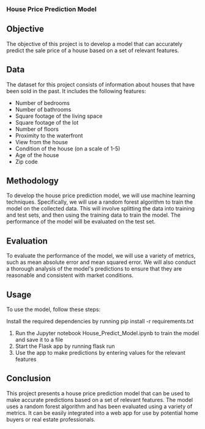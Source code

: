 ### House Price Prediction Model
## Objective
The objective of this project is to develop a model that can accurately predict the sale price of a house based on a set of relevant features.

## Data
The dataset for this project consists of information about houses that have been sold in the past. It includes the following features:

* Number of bedrooms
* Number of bathrooms
* Square footage of the living space
* Square footage of the lot
* Number of floors
* Proximity to the waterfront
* View from the house
* Condition of the house (on a scale of 1-5)
* Age of the house
* Zip code

## Methodology
To develop the house price prediction model, we will use machine learning techniques. Specifically, we will use a random forest algorithm to train the model on the collected data. This will involve splitting the data into training and test sets, and then using the training data to train the model. The performance of the model will be evaluated on the test set.

## Evaluation
To evaluate the performance of the model, we will use a variety of metrics, such as mean absolute error and mean squared error. We will also conduct a thorough analysis of the model's predictions to ensure that they are reasonable and consistent with market conditions.

## Usage
To use the model, follow these steps:

Install the required dependencies by running pip install -r requirements.txt
1. Run the Jupyter notebook House_Predict_Model.ipynb to train the model and save it to a file
2. Start the Flask app by running flask run
3. Use the app to make predictions by entering values for the relevant features

## Conclusion
This project presents a house price prediction model that can be used to make accurate predictions based on a set of relevant features. The model uses a random forest algorithm and has been evaluated using a variety of metrics. It can be easily integrated into a web app for use by potential home buyers or real estate professionals.
